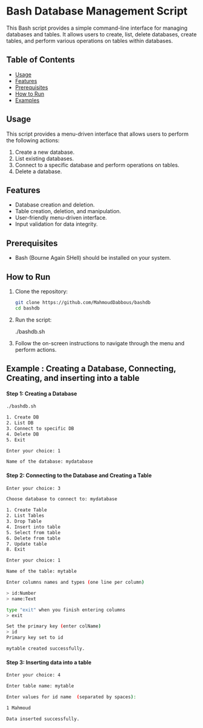 # Bash Database Management Script

This Bash script provides a simple command-line interface for managing databases and tables. It allows users to create, list, delete databases, create tables, and perform various operations on tables within databases.

## Table of Contents

- [Usage](#usage)
- [Features](#features)
- [Prerequisites](#prerequisites)
- [How to Run](#how-to-run)
- [Examples](#example)

## Usage

This script provides a menu-driven interface that allows users to perform the following actions:

1. Create a new database.
2. List existing databases.
3. Connect to a specific database and perform operations on tables.
4. Delete a database.

## Features

- Database creation and deletion.
- Table creation, deletion, and manipulation.
- User-friendly menu-driven interface.
- Input validation for data integrity.

## Prerequisites

- Bash (Bourne Again SHell) should be installed on your system.

## How to Run

1. Clone the repository:

   ```bash
   git clone https://github.com/MahmoudDabbous/bashdb
   cd bashdb


2. Run the script:

    ./bashdb.sh


3. Follow the on-screen instructions to navigate through the menu and perform actions.



## Example : Creating a Database, Connecting, Creating, and inserting into a table

#### Step 1: Creating a Database

```bash
./bashdb.sh

1. Create DB
2. List DB
3. Connect to specific DB
4. Delete DB
5. Exit

Enter your choice: 1

Name of the database: mydatabase

```


#### Step 2: Connecting to the Database and Creating a Table

```bash
Enter your choice: 3

Choose database to connect to: mydatabase

1. Create Table
2. List Tables
3. Drop Table
4. Insert into table
5. Select from table
6. Delete from table
7. Update table
8. Exit

Enter your choice: 1

Name of the table: mytable

Enter columns names and types (one line per column)

> id:Number
> name:Text

type "exit" when you finish entering columns
> exit

Set the primary key (enter colName)
> id
Primary key set to id

mytable created successfully.


```



#### Step 3: Inserting data into a table

```bash
Enter your choice: 4

Enter table name: mytable

Enter values for id name  (separated by spaces): 

1 Mahmoud

Data inserted successfully.


```
